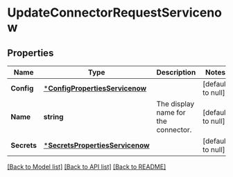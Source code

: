 # UpdateConnectorRequestServicenow

## Properties
Name | Type | Description | Notes
------------ | ------------- | ------------- | -------------
**Config** | [***ConfigPropertiesServicenow**](config_properties_servicenow.md) |  | [default to null]
**Name** | **string** | The display name for the connector. | [default to null]
**Secrets** | [***SecretsPropertiesServicenow**](secrets_properties_servicenow.md) |  | [default to null]

[[Back to Model list]](../README.md#documentation-for-models) [[Back to API list]](../README.md#documentation-for-api-endpoints) [[Back to README]](../README.md)

